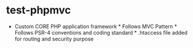 # test-phpmvc
* Custom CORE PHP application framework  * Follows MVC Pattern * Follows PSR-4 conventions and coding standard * .htaccess file added for routing and security purpose
